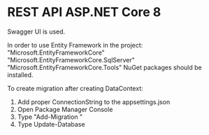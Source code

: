 # REST API ASP.NET Core 8
Swagger UI is used.

In order to use Entity Framework in the project:
"Microsoft.EntityFrameworkCore"
"Microsoft.EntityFrameworkCore.SqlServer"
"Microsoft.EntityFrameworkCore.Tools"
NuGet packages should be installed.

To create migration after creating DataContext:
1. Add proper ConnectionString to the appsettings.json 
2. Open Package Manager Console
3. Type "Add-Migration <Migration Name>"
4. Type Update-Database
